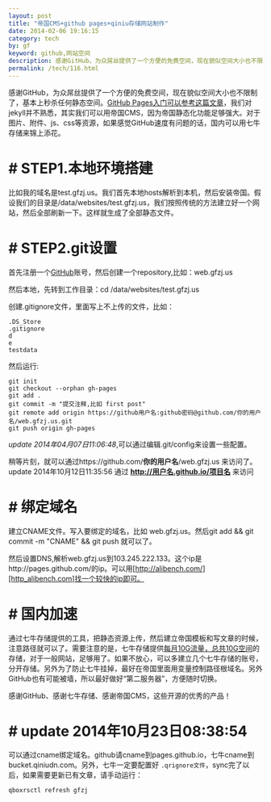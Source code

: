 ```yaml
---
layout: post
title: "帝国CMS+github pages+qiniu存储网站制作"
date: 2014-02-06 19:16:15
category: tech
by: gf
keyword: github,网站空间
description: 感谢GitHub，为众屌丝提供了一个方便的免费空间，现在貌似空间大小也不限制了，基本上秒杀任何静态空间。GitHubPages入门可以参考这篇文章，我们对jekyll并不熟悉，其实我们可以用帝
permalink: /tech/116.html
---
```

感谢GitHub，为众屌丝提供了一个方便的免费空间，现在貌似空间大小也不限制了，基本上秒杀任何静态空间。[GitHub Pages入门可以参考这篇文章][GitHub Pages]，我们对jekyll并不熟悉，其实我们可以用帝国CMS，因为帝国静态化功能足够强大。对于图片、附件、js、css等资源，如果感觉GitHub速度有问题的话，国内可以用七牛存储来锦上添花。

# # STEP1.本地环境搭建 ##

比如我的域名是test.gfzj.us。我们首先本地hosts解析到本机，然后安装帝国。假设我们的目录是/data/websites/test.gfzj.us，我们按照传统的方法建立好一个网站，然后全部刷新一下。这样就生成了全部静态文件。

# # STEP2.git设置 ##

首先注册一个[GitHub][]账号，然后创建一个repository,比如：web.gfzj.us

然后本地，先转到工作目录：cd /data/websites/test.gfzj.us

创建.gitignore文件，里面写上不上传的文件，比如：

    .DS_Store 
    .gitignore
    d
    e
    testdata

然后运行:

    git init
    git checkout --orphan gh-pages
    git add .
    git commit -m "提交注释,比如 first post"
    git remote add origin https://github用户名:github密码@github.com/你的用户名/web.gfzj.us.git
    git push origin gh-pages

*update 2014年04月07日11:06:48*,可以通过编辑.git/config来设置一些配置。

稍等片刻，就可以通过https://github.com/**你的用户名**/web.gfzj.us 来访问了。update 2014年10月12日11:35:56 通过 **http://用户名.github.io/项目名** 来访问

# # 绑定域名 ##

建立CNAME文件。写入要绑定的域名，比如 web.gfzj.us。然后git add && git commit -m "CNAME" && git push 就可以了。

然后设置DNS,解析web.gfzj.us到103.245.222.133。这个ip是http://pages.github.com/的ip。可以用[http://alibench.com/][http_alibench.com]找一个较快的ip即可。

# # 国内加速 ##

通过七牛存储提供的工具，把静态资源上传，然后建立帝国模板和写文章的时候，注意路径就可以了。需要注意的是，七牛存储提供[每月10G流量，总共10G空间][10G_10G]的存储，对于一般网站，足够用了。如果不放心，可以多建立几个七牛存储的账号，分开存储。另外为了防止七牛挂掉，最好在帝国里面用变量控制路径根域名。另外GitHub也有可能被墙，所以最好做好“第二服务器”，方便随时切换。

感谢GitHub、感谢七牛存储、感谢帝国CMS，这些开源的优秀的产品！

# # update 2014年10月23日08:38:54 ##

可以通过cname绑定域名。github请cname到pages.github.io，七牛cname到bucket.qiniudn.com。另外，七牛一定要配置好 `.qrignore文件`，sync完了以后，如果需要更新已有文章，请手动运行：

    qboxrsctl refresh gfzj


[GitHub Pages]: http://www.ruanyifeng.com/blog/2012/08/blogging_with_jekyll.html
[GitHub]: https://github.com/
[http_alibench.com]: http://alibench.com/
[10G_10G]: http://www.qiniu.com/pricing
